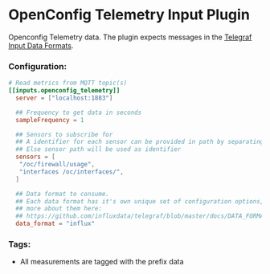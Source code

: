# OpenConfig Telemetry Input Plugin

Openconfig Telemetry data.
The plugin expects messages in the
[Telegraf Input Data Formats](https://github.com/influxdata/telegraf/blob/master/docs/DATA_FORMATS_INPUT.md).

### Configuration:

```toml
# Read metrics from MQTT topic(s)
[[inputs.openconfig_telemetry]]
  server = ["localhost:1883"]

  ## Frequency to get data in seconds
  sampleFrequency = 1

  ## Sensors to subscribe for
  ## A identifier for each sensor can be provided in path by separating with space
  ## Else sensor path will be used as identifier
  sensors = [
   "/oc/firewall/usage",
   "interfaces /oc/interfaces/",
  ]

  ## Data format to consume.
  ## Each data format has it's own unique set of configuration options, read
  ## more about them here:
  ## https://github.com/influxdata/telegraf/blob/master/docs/DATA_FORMATS_INPUT.md
  data_format = "influx"
```

### Tags:

- All measurements are tagged with the prefix data
